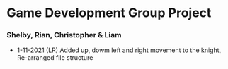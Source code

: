 # Game Development Group Project

###  Shelby, Rian, Christopher & Liam

- 1-11-2021 (LR) Added up, dowm left and right movement to the knight, Re-arranged file structure
